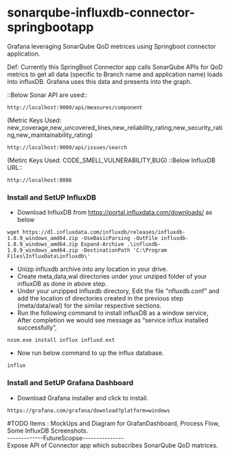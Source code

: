 # sonarqube-influxdb-connector-springbootapp
Grafana leveraging SonarQube QoD metrices using Springboot connector application.

Def: Currently this SpringBoot Connector app calls SonarQube APIs for QoD metrics to get all data (specific to Branch name and application name) loads into influxDB. Grafana uses this data and presents into the graph.

::Below Sonar API are used::<br />
```
http://localhost:9000/api/measures/component 
```
(Metric Keys Used: new_coverage,new_uncovered_lines,new_reliability_rating,new_security_rating,new_maintainability_rating)
```
http://localhost:9000/api/issues/search
```
(Metirc Keys Used: CODE_SMELL,VULNERABILITY,BUG)
::Below InfluxDB URL::<br />
```
http://localhost:8086
```

### Install and SetUP InfluxDB <br/>
* Download InfluxDB from https://portal.influxdata.com/downloads/ as below
```
wget https://dl.influxdata.com/influxdb/releases/influxdb-1.8.9_windows_amd64.zip -UseBasicParsing -OutFile influxdb-1.8.9_windows_amd64.zip Expand-Archive .\influxdb-1.8.9_windows_amd64.zip -DestinationPath 'C:\Program Files\InfluxData\influxdb\'
```
* Unizp influxdb archive into any location in your drive.
* Create meta,data,wal directories under your unziped folder of your influxDB as done in above step.
* Under your unzipped influxdb directory, Edit the file "nfluxdb.conf" and add the location of directories created in the previous step (meta/data/wal) for the similar respective sections.
* Run the following command to install influxDB as a window service, After completion we would see message as “service influx installed successfully”,
```
nssm.exe install influx influxd.ext
```
* Now run below command to up the influx database.
```
influx
```

### Install and SetUP Grafana Dashboard <br/>
* Download Grafana installer and click to install.
```
https://grafana.com/grafana/download?platform=windows
```


#TODO Items : MockUps and Diagram for GrafanDashboard, Process Flow, Some InfluxDB Screenshots.<br/>
-------------FutureScopse---------------<br /> 
Expose API of Connector app which subscribes SonarQube  QoD matrices.
